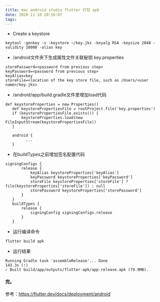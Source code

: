 ```yaml
---
title: mac android studio flutter 打包 apk
date: 2020-11-16 20:16:07
tags:
---
```

- Create a keystore

```
keytool -genkey -v -keystore ~/key.jks -keyalg RSA -keysize 2048 -validity 10000 -alias key

```
- <app dir>/android文件夹下生成属性文件关联秘钥 key.properties

```
storePassword=<password from previous step>
keyPassword=<password from previous step>
keyAlias=key
storeFile=<location of the key store file, such as /Users/<user name>/key.jks>

```

- <app dir>/android/app/build.gradle文件里增加load代码

```
def keystoreProperties = new Properties()
   def keystorePropertiesFile = rootProject.file('key.properties')
   if (keystorePropertiesFile.exists()) {
       keystoreProperties.load(new FileInputStream(keystorePropertiesFile))
   }

   android {
         ...
   }
```
- 在buildTypes之前增加签名配置代码

```
signingConfigs {
       release {
           keyAlias keystoreProperties['keyAlias']
           keyPassword keystoreProperties['keyPassword']
           storeFile keystoreProperties['storeFile'] ? file(keystoreProperties['storeFile']) : null
           storePassword keystoreProperties['storePassword']
       }
   }
   buildTypes {
       release {
           signingConfig signingConfigs.release
       }
   }
```

- 运行编译命令

```
flutter build apk
```
- 运行结果

```
Running Gradle task 'assembleRelease'... Done                     143.3s (!)
✓ Built build/app/outputs/flutter-apk/app-release.apk (79.9MB).

```
#### 完。

参考：https://flutter.dev/docs/deployment/android
